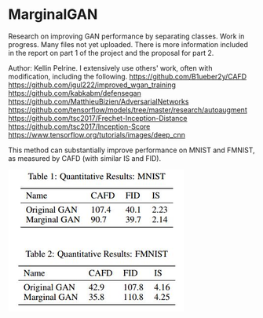 # MarginalGAN
Research on improving GAN performance by separating classes. Work in progress. Many files not yet uploaded.
There is more information included in the report on part 1 of the project and the proposal for part 2. 

Author: Kellin Pelrine. I extensively use others' work, often with modification, including the following.
https://github.com/B1ueber2y/CAFD \
https://github.com/igul222/improved_wgan_training \
https://github.com/kabkabm/defensegan \
https://github.com/MatthieuBizien/AdversarialNetworks \
https://github.com/tensorflow/models/tree/master/research/autoaugment \
https://github.com/tsc2017/Frechet-Inception-Distance \
https://github.com/tsc2017/Inception-Score \
https://www.tensorflow.org/tutorials/images/deep_cnn

This method can substantially improve performance on MNIST and FMNIST, as measured by CAFD (with similar IS and FID). 

![image](https://github.com/kellinpelrine/MarginalGAN/blob/master/MNIST_FMNIST_results.JPG)
